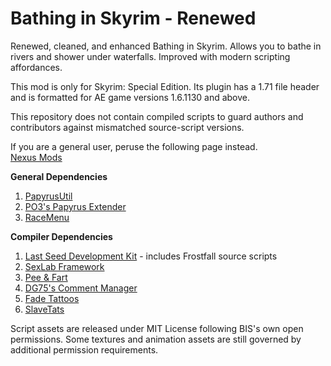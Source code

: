 # Bathing in Skyrim - Renewed
Renewed, cleaned, and enhanced Bathing in Skyrim. Allows you to bathe in rivers and shower under waterfalls. Improved with modern scripting affordances. 

This mod is only for Skyrim: Special Edition. Its plugin has a 1.71 file header and is formatted for AE game versions 1.6.1130 and above.

This repository does not contain compiled scripts to guard authors and contributors against mismatched source-script versions.

If you are a general user, peruse the following page instead.<br />
[Nexus Mods](https://www.nexusmods.com/skyrimspecialedition/mods/135288)

**General Dependencies**
1. [PapyrusUtil](https://github.com/eeveelo/PapyrusUtil)
2. [PO3's Papyrus Extender](https://github.com/powerof3/PapyrusExtenderSSE)
3. [RaceMenu﻿](https://www.nexusmods.com/skyrimspecialedition/mods/19080)

**Compiler Dependencies**
1. [Last Seed Development Kit](https://www.nexusmods.com/skyrimspecialedition/mods/56393?tab=files&file_id=298100) - includes Frostfall source scripts
2. [SexLab Framework](https://github.com/eeveelo/SexLab)
3. [Pee & Fart](https://www.loverslab.com/files/file/31993-paf-fixes-and-addons/)
4. [DG75's Comment Manager](https://www.loverslab.com/files/file/31907-comment-manager/)
5. [Fade Tattoos](https://www.loverslab.com/topic/214810-fade-tattoos-continued/)
6. [SlaveTats](https://www.loverslab.com/files/file/619-slavetats/)

Script assets are released under MIT License following BIS's own open permissions. Some textures and animation assets are still governed by additional permission requirements.
